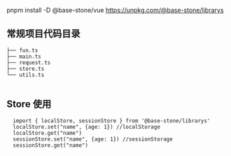 pnpm install -D @base-stone/vue
https://unpkg.com/@base-stone/librarys


## 常规项目代码目录

```
├── fun.ts
├── main.ts
├── request.ts
├── store.ts
└── utils.ts
    
```

## Store 使用
```
  import { localStore, sessionStore } from '@base-stone/librarys' 
  localStore.set("name", {age: 1}) //localStorage
  localStore.get("name")
  sessionStore.set("name", {age: 1}) //sessionStorage
  sessionStore.get("name")
```
